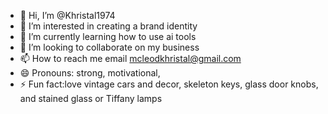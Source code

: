 - 👋 Hi, I’m @Khristal1974
- 👀 I’m interested in creating a brand identity 
- 🌱 I’m currently learning how to use ai tools
- 💞️ I’m looking to collaborate on my business 
- 📫 How to reach me email mcleodkhristal@gmail.com
- 😄 Pronouns: strong, motivational, 
- ⚡ Fun fact:love vintage cars and decor, skeleton keys, glass door knobs, and stained glass or Tiffany lamps 

<!---
Khristal1974/Khristal1974 is a ✨ special ✨ repository because its `README.md` (this file) appears on your GitHub profile.
You can click the Preview link to take a look at your changes.
--->
